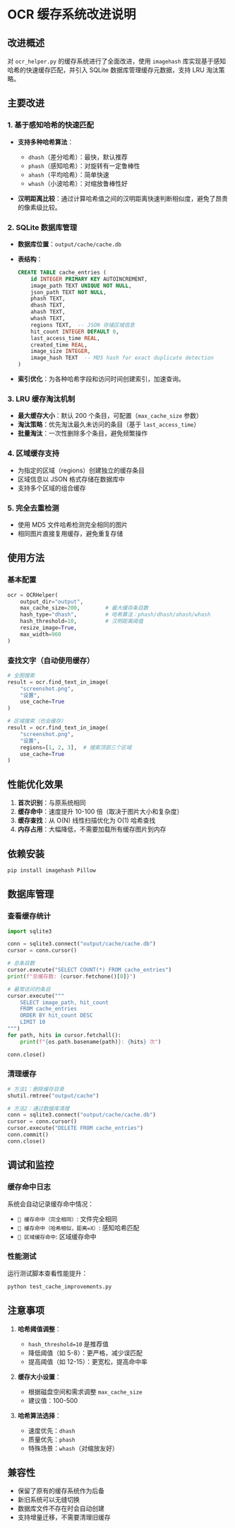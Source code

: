 # OCR 缓存系统改进说明

## 改进概述

对 `ocr_helper.py` 的缓存系统进行了全面改进，使用 `imagehash` 库实现基于感知哈希的快速缓存匹配，并引入 SQLite 数据库管理缓存元数据，支持 LRU 淘汰策略。

## 主要改进

### 1. 基于感知哈希的快速匹配

- **支持多种哈希算法**：
  - `dhash`（差分哈希）：最快，默认推荐
  - `phash`（感知哈希）：对旋转有一定鲁棒性
  - `ahash`（平均哈希）：简单快速
  - `whash`（小波哈希）：对缩放鲁棒性好

- **汉明距离比较**：通过计算哈希值之间的汉明距离快速判断相似度，避免了昂贵的像素级比较。

### 2. SQLite 数据库管理

- **数据库位置**：`output/cache/cache.db`
- **表结构**：
  ```sql
  CREATE TABLE cache_entries (
      id INTEGER PRIMARY KEY AUTOINCREMENT,
      image_path TEXT UNIQUE NOT NULL,
      json_path TEXT NOT NULL,
      phash TEXT,
      dhash TEXT,
      ahash TEXT,
      whash TEXT,
      regions TEXT,  -- JSON 存储区域信息
      hit_count INTEGER DEFAULT 0,
      last_access_time REAL,
      created_time REAL,
      image_size INTEGER,
      image_hash TEXT  -- MD5 hash for exact duplicate detection
  )
  ```

- **索引优化**：为各种哈希字段和访问时间创建索引，加速查询。

### 3. LRU 缓存淘汰机制

- **最大缓存大小**：默认 200 个条目，可配置（`max_cache_size` 参数）
- **淘汰策略**：优先淘汰最久未访问的条目（基于 `last_access_time`）
- **批量淘汰**：一次性删除多个条目，避免频繁操作

### 4. 区域缓存支持

- 为指定的区域（regions）创建独立的缓存条目
- 区域信息以 JSON 格式存储在数据库中
- 支持多个区域的组合缓存

### 5. 完全去重检测

- 使用 MD5 文件哈希检测完全相同的图片
- 相同图片直接复用缓存，避免重复存储

## 使用方法

### 基本配置

```python
ocr = OCRHelper(
    output_dir="output",
    max_cache_size=200,        # 最大缓存条目数
    hash_type="dhash",         # 哈希算法：phash/dhash/ahash/whash
    hash_threshold=10,         # 汉明距离阈值
    resize_image=True,
    max_width=960
)
```

### 查找文字（自动使用缓存）

```python
# 全图搜索
result = ocr.find_text_in_image(
    "screenshot.png",
    "设置",
    use_cache=True
)

# 区域搜索（也会缓存）
result = ocr.find_text_in_image(
    "screenshot.png",
    "设置",
    regions=[1, 2, 3],  # 搜索顶部三个区域
    use_cache=True
)
```

## 性能优化效果

1. **首次识别**：与原系统相同
2. **缓存命中**：速度提升 10-100 倍（取决于图片大小和复杂度）
3. **缓存查找**：从 O(N) 线性扫描优化为 O(1) 哈希查找
4. **内存占用**：大幅降低，不需要加载所有缓存图片到内存

## 依赖安装

```bash
pip install imagehash Pillow
```

## 数据库管理

### 查看缓存统计

```python
import sqlite3

conn = sqlite3.connect("output/cache/cache.db")
cursor = conn.cursor()

# 总条目数
cursor.execute("SELECT COUNT(*) FROM cache_entries")
print(f"总缓存数: {cursor.fetchone()[0]}")

# 最常访问的条目
cursor.execute("""
    SELECT image_path, hit_count
    FROM cache_entries
    ORDER BY hit_count DESC
    LIMIT 10
""")
for path, hits in cursor.fetchall():
    print(f"{os.path.basename(path)}: {hits} 次")

conn.close()
```

### 清理缓存

```python
# 方法1：删除缓存目录
shutil.rmtree("output/cache")

# 方法2：通过数据库清理
conn = sqlite3.connect("output/cache/cache.db")
cursor = conn.cursor()
cursor.execute("DELETE FROM cache_entries")
conn.commit()
conn.close()
```

## 调试和监控

### 缓存命中日志

系统会自动记录缓存命中情况：
- `💾 缓存命中（完全相同）`: 文件完全相同
- `💾 缓存命中（哈希相似，距离=X）`: 感知哈希匹配
- `💾 区域缓存命中`: 区域缓存命中

### 性能测试

运行测试脚本查看性能提升：

```bash
python test_cache_improvements.py
```

## 注意事项

1. **哈希阈值调整**：
   - `hash_threshold=10` 是推荐值
   - 降低阈值（如 5-8）：更严格，减少误匹配
   - 提高阈值（如 12-15）：更宽松，提高命中率

2. **缓存大小设置**：
   - 根据磁盘空间和需求调整 `max_cache_size`
   - 建议值：100-500

3. **哈希算法选择**：
   - 速度优先：`dhash`
   - 质量优先：`phash`
   - 特殊场景：`whash`（对缩放友好）

## 兼容性

- 保留了原有的缓存系统作为后备
- 新旧系统可以无缝切换
- 数据库文件不存在时会自动创建
- 支持增量迁移，不需要清理旧缓存
